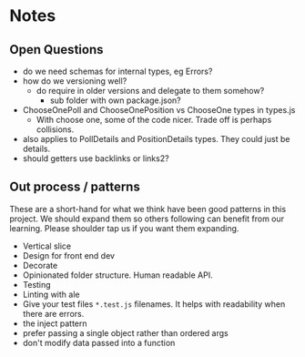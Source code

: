 # Notes

## Open Questions

- do we need schemas for internal types, eg Errors?
- how do we versioning well?
  - do require in older versions and delegate to them somehow?
    - sub folder with own package.json?
- ChooseOnePoll and ChooseOnePosition vs ChooseOne types in types.js 
  - With choose one, some of the code nicer. Trade off is perhaps collisions.
- also applies to PollDetails and PositionDetails types. They could just be details.
- should getters use backlinks or links2?

## Out process / patterns

These are a short-hand for what we think have been good patterns in this project. We should expand them so others following can benefit from our learning. Please shoulder tap us if you want them expanding.


- Vertical slice
- Design for front end dev
- Decorate
- Opinionated folder structure. Human readable API.
- Testing
- Linting with ale
- Give your test files `*.test.js` filenames. It helps with readability when there are errors.
- the inject pattern
- prefer passing a single object rather than ordered args
- don't modify data passed into a function
